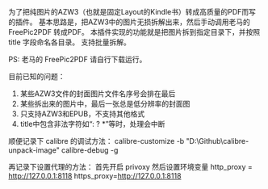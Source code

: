 为了把纯图片的AZW3（也就是固定Layout的Kindle书）转成高质量的PDF而写的插件。
基本思路是，把AZW3中的图片无损拆解出来，然后手动调用老马的 FreePic2PDF 转成PDF。
本插件实现的功能就是把图片拆到指定目录下，并按照 title 字段命名各目录。
支持批量拆解。

PS: 老马的 FreePic2PDF 请自行下载运行。

目前已知的问题：
1. 某些AZW3文件的封面图片文件名序号会排在最后
2. 某些拆出来的图片中，最后一张总是低分辨率的封面图
3. 只支持AZW3和EPUB，不支持其他格式
4. title中包含非法字符如“: ? *”等时，处理会中断

顺便记录下 calibre 的调试方法：
calibre-customize -b "D:\Github\calibre-unpack-image"
calibre-debug -g

再记录下设置代理的方法：
首先开启 privoxy
然后设置环境变量
http_proxy = http://127.0.0.1:8118
https_proxy=http://127.0.0.1:8118
